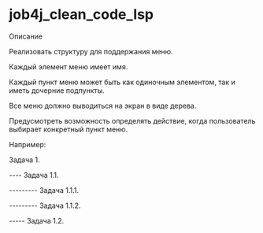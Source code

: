 # job4j_clean_code_lsp

Описание

Реализовать структуру для поддержания меню.

Каждый элемент меню имеет имя.

Каждый пункт меню может быть как одиночным элементом, так и иметь дочерние подпункты.

Все меню должно выводиться на экран в виде дерева.

Предусмотреть возможность определять действие,
когда пользователь выбирает конкретный пункт меню.

Например:

Задача 1.

---- Задача 1.1.

--------- Задача 1.1.1.

--------- Задача 1.1.2.

----- Задача 1.2.